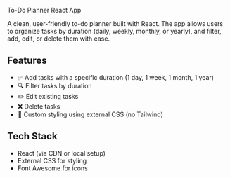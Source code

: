  To-Do Planner React App

A clean, user-friendly to-do planner built with React. The app allows users to organize tasks by duration (daily, weekly, monthly, or yearly), and filter, add, edit, or delete them with ease.

## Features

- ✅ Add tasks with a specific duration (1 day, 1 week, 1 month, 1 year)
- 🔍 Filter tasks by duration
- ✏️ Edit existing tasks
- ❌ Delete tasks
- 💅 Custom styling using external CSS (no Tailwind)

## Tech Stack

- React (via CDN or local setup)
- External CSS for styling
- Font Awesome for icons
